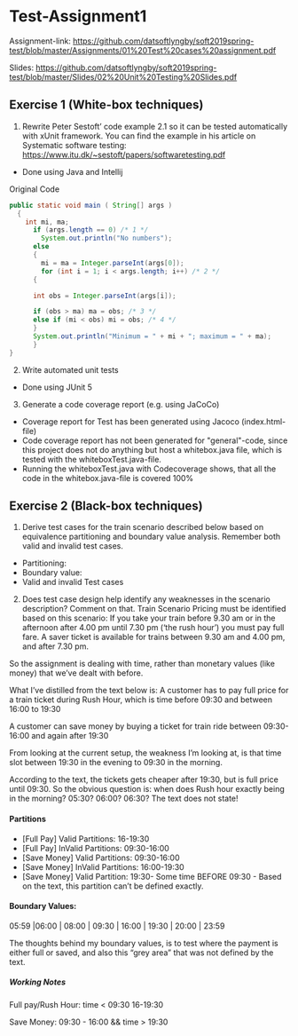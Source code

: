 # Test-Assignment1

Assignment-link: https://github.com/datsoftlyngby/soft2019spring-test/blob/master/Assignments/01%20Test%20cases%20assignment.pdf

Slides: https://github.com/datsoftlyngby/soft2019spring-test/blob/master/Slides/02%20Unit%20Testing%20Slides.pdf

## Exercise 1 (White-box techniques)
1. Rewrite Peter Sestoft’ code example 2.1 so it can be tested automatically with xUnit framework. You can find the example in his article on Systematic software testing: https://www.itu.dk/~sestoft/papers/softwaretesting.pdf
  - Done using Java and Intellij
  
Original Code
  ```java
  public static void main ( String[] args )
    {
      int mi, ma;
        if (args.length == 0) /* 1 */
          System.out.println("No numbers");
        else
        {
          mi = ma = Integer.parseInt(args[0]);
          for (int i = 1; i < args.length; i++) /* 2 */
        {

        int obs = Integer.parseInt(args[i]);

        if (obs > ma) ma = obs; /* 3 */
        else if (mi < obs) mi = obs; /* 4 */
        }
        System.out.println("Minimum = " + mi + "; maximum = " + ma);
        }
}

```
  
  
2. Write automated unit tests
  - Done using JUnit 5
  
  
3. Generate a code coverage report (e.g. using JaCoCo)
  - Coverage report for Test has been generated using Jacoco (index.html-file)
  - Code coverage report has not been generated for "general"-code, since this project does not do anything but host a whitebox.java file, which is tested with the whiteboxTest.java-file.
  - Running the whiteboxTest.java with Codecoverage shows, that all the code in the whitebox.java-file is covered 100%

## Exercise 2 (Black-box techniques)
1. Derive test cases for the train scenario described below based on equivalence partitioning and boundary value analysis. Remember both valid and invalid test cases.
  - Partitioning:
  - Boundary value:
  - Valid and invalid Test cases
2. Does test case design help identify any weaknesses in the scenario description? Comment on that.
Train Scenario
Pricing must be identified based on this scenario:
If you take your train before 9.30 am or in the afternoon after 4.00 pm until 7.30 pm (‘the rush hour’) you must pay full fare. A saver ticket is available for trains between 9.30 am and 4.00 pm, and after 7.30 pm.

So the assignment is dealing with time, rather than monetary values (like money) that we’ve dealt with before.

What I’ve distilled from the text below is:
A customer has to pay full price for a train ticket during Rush Hour, which is time before 09:30 and between 16:00 to 19:30

A customer can save money by buying a ticket for train ride between 09:30-16:00 and again after 19:30

From looking at the current setup, the weakness I’m looking at, is that time slot between 19:30 in the evening to 09:30 in the morning.

According to the text, the tickets gets cheaper after 19:30, but is full price until 09:30. So the obvious question is: when does Rush hour exactly being in the morning? 05:30? 06:00? 06:30? The text does not state!  

#### Partitions

- [Full Pay] Valid Partitions: 16-19:30
- [Full Pay] InValid Partitions: 09:30-16:00
- [Save Money] Valid Partitions: 09:30-16:00 
- [Save Money] InValid Partitions: 16:00-19:30
- [Save Money] Valid Partition: 19:30- Some time BEFORE 09:30 - Based on the text, this partition can’t be defined exactly.

#### Boundary Values:

05:59 |06:00 | 08:00 | 09:30 | 16:00 | 19:30 | 20:00 | 23:59 

The thoughts behind my boundary values, is to test where the payment is either full or saved, and also this “grey area” that was not defined by the text.

##### Working Notes
Full pay/Rush Hour: time < 09:30 16-19:30 

Save Money: 09:30 - 16:00 && time > 19:30


